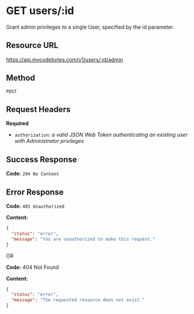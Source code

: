 # GET users/:id

Grant admin privileges to a single User, specified by the id parameter.

## Resource URL

<https://api.mycodebytes.com/v1/users/:id/admin>

## Method

`POST`

## Request Headers

**Required**

*   `authorization`: *a valid JSON Web Token authenticating an existing user with Administrator privileges*

## Success Response

**Code:** `204 No Content`

## Error Response

**Code:** `401 Unauthorized`

**Content:**

```json
{
  "status": "error",
  "message": "You are unauthorized to make this request."
}
```

OR

**Code:** 404 Not Found

**Content:**

```json
{
  "status": "error",
  "message": "The requested resource does not exist."
}
```

